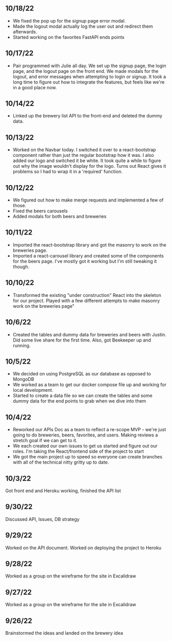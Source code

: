 ## 10/18/22
* We fixed the pop up for the signup page error modal.
* Made the logout modal actually log the user out and redirect them afterwards.
* Started working on the favorites FastAPI ends points

## 10/17/22
* Pair programmed with Julie all day. We set up the signup page, the login page, and the logout page on the front end. We made modals for the logout, and error messages when attempting to login or signup. It took a long time to figure out how to integrate the features, but feels like we're in a good place now.

## 10/14/22
* Linked up the brewery list API to the front-end and deleted the dummy data.

## 10/13/22
* Worked on the Navbar today. I switched it over to a react-bootstrap component rather than just the regular bootstrap how it was. I also added our logo and switched it be white. It took quite a while to figure out why the image wouldn't display for the logo. Turns out React gives it problems so I had to wrap it in a 'required' function.

## 10/12/22
* We figured out how to make merge requests and implemented a few of those.
* Fixed the beers carousels
* Added modals for both beers and breweries

## 10/11/22
* Imported the react-bootstrap library and got the masonry to work on the breweries page.
* Imported a react-carousel library and created some of the components for the beers page. I've mostly got it working but I'm still tweaking it though. 

## 10/10/22
* Transformed the existing "under construction" React into the skeleton for our project. Played with a few different attempts to make masonry work on the breweries page"

## 10/6/22
* Created the tables and dummy data for breweries and beers with Justin. Did some live share for the first time. Also, got Beekeeper up and running.

## 10/5/22
* We decided on using PostgreSQL as our database as opposed to MongoDB
* We worked as a team to get our docker compose file up and working for local development.
* Started to create a data file so we can create the tables and some dummy data for the end points to grab when we dive into them

## 10/4/22
* Reworked our APIs Doc as a team to reflect a re-scope MVP - we're just going to do breweries, beers, favorites, and users. Making reviews a stretch goal if we can get to it.
* We each created our own issues to get us started and figure out our roles. I'm taking the React/frontend side of the project to start
* We got the main project up to speed so everyone can create branches with all of the technical nitty gritty up to date.

## 10/3/22 
Got front end and Heroku working, finished the API list

## 9/30/22  
Discussed API, Issues, DB strategy

## 9/29/22
Worked on the API document. Worked on deploying the project to Heroku

## 9/28/22  
Worked as a group on the wireframe for the site in Excalidraw

## 9/27/22 
Worked as a group on the wireframe for the site in Excalidraw

## 9/26/22 
Brainstormed the ideas and landed on the brewery idea
